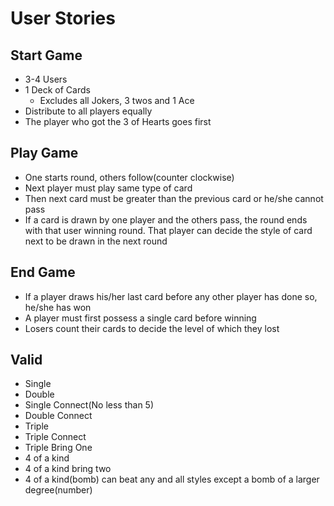 # User Stories

## Start Game
* 3-4 Users
* 1 Deck of Cards 
  * Excludes all Jokers, 3 twos and 1 Ace 
* Distribute to all players equally
* The player who got the 3 of Hearts goes first

## Play Game
* One starts round, others follow(counter clockwise)
* Next player must play same type of card
* Then next card must be greater than the previous card or he/she cannot pass
* If a card is drawn by one player and the others pass, the round ends with that user winning round. That player can decide the style of card next to be drawn in the next round



## End Game
* If a player draws his/her last card before any other player has done so, he/she has won
* A player must first possess a single card before winning
* Losers count their cards to decide the level of which they lost


## Valid
* Single
* Double
* Single Connect(No less than 5)
* Double Connect
* Triple
* Triple Connect
* Triple Bring One
* 4 of a kind
* 4 of a kind bring two
* 4 of a kind(bomb) can beat any and all styles except a bomb of a larger degree(number)
